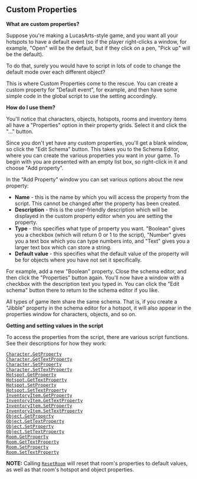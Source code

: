 ## Custom Properties

**What are custom properties?**

Suppose you're making a LucasArts-style game, and you want all your
hotspots to have a default event (so if the player right-clicks a
window, for example, "Open" will be the default, but if they click on a
pen, "Pick up" will be the default).

To do that, surely you would have to script in lots of code to change
the default mode over each different object?

This is where Custom Properties come to the rescue. You can create a
custom property for "Default event", for example, and then have some
simple code in the global script to use the setting accordingly.

**How do I use them?**

You'll notice that characters, objects, hotspots, rooms and inventory
items all have a "Properties" option in their property grids. Select it
and click the "..." button.

Since you don't yet have any custom properties, you'll get a blank
window, so click the "Edit Schema" button. This takes you to the Schema
Editor, where you can create the various properties you want in your
game. To begin with you are presented with an empty list box, so
right-click in it and choose "Add property".

In the "Add Property" window you can set various options about the new
property:

-   **Name** - this is the name by which you will access the property
    from the script. This cannot be changed after the property has
    been created.
-   **Description** - this is the user-friendly description which will
    be displayed in the custom property editor when you are setting
    the property.
-   **Type** - this specifies what type of property you want. "Boolean"
    gives you a checkbox (which will return 0 or 1 to the script),
    "Number" gives you a text box which you can type numbers into, and
    "Text" gives you a larger text box which can store a string.
-   **Default value** - this specifies what the default value of the
    property will be for objects where you have not set it specifically.

For example, add a new "Boolean" property. Close the schema editor, and
then click the "Properties" button again. You'll now have a window with
a checkbox with the description text you typed in. You can click the
"Edit schema" button there to return to the schema editor if you like.

All types of game item share the same schema. That is, if you create a
"Jibble" property in the schema editor for a hotspot, it will also
appear in the properties window for characters, objects, and so on.

**Getting and setting values in the script**

To access the properties from the script, there are various script
functions. See their descriptions for how they work:

[`Character.GetProperty`](Character#charactergetproperty)<br>
[`Character.GetTextProperty`](Character#charactergettextproperty)<br>
[`Character.SetProperty`](Character#charactersetproperty)<br>
[`Character.SetTextProperty`](Character#charactersettextproperty)<br>
[`Hotspot.GetProperty`](Hotspot#hotspotgetproperty)<br>
[`Hotspot.GetTextProperty`](Hotspot#hotspotgettextproperty)<br>
[`Hotspot.SetProperty`](Hotspot#hotspotsetproperty)<br>
[`Hotspot.SetTextProperty`](Hotspot#hotspotsettextproperty)<br>
[`InventoryItem.GetProperty`](InventoryItem#inventoryitemgetproperty)<br>
[`InventoryItem.GetTextProperty`](InventoryItem#inventoryitemgettextproperty)<br>
[`InventoryItem.SetProperty`](InventoryItem#inventoryitemsetproperty)<br>
[`InventoryItem.SetTextProperty`](InventoryItem#inventoryitemsettextproperty)<br>
[`Object.GetProperty`](Object#objectgetproperty)<br>
[`Object.GetTextProperty`](Object#objectgettextproperty)<br>
[`Object.SetProperty`](Object#objectsetproperty)<br>
[`Object.SetTextProperty`](Object#objectsettextproperty)<br>
[`Room.GetProperty`](Room#roomgetproperty)<br>
[`Room.GetTextProperty`](Room#roomgettextproperty)<br>
[`Room.SetProperty`](Room#roomsetproperty)<br>
[`Room.SetTextProperty`](Room#roomsettextproperty)

**NOTE:** Calling [`ResetRoom`](Globalfunctions_Room#resetroom) will reset that
room's properties to default values, as well as that room's hotspot and
object properties.
